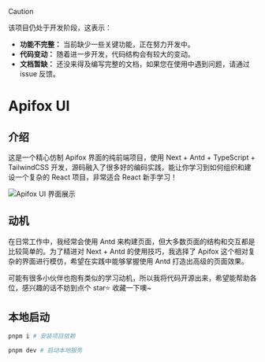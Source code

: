 > [!CAUTION]
> 该项目仍处于开发阶段，这表示：
>
> - **功能不完整：** 当前缺少一些关键功能，正在努力开发中。
> - **代码变动：** 随着进一步开发，代码结构会有较大的变动。
> - **文档暂缺：** 还没来得及编写完整的文档，如果您在使用中遇到问题，请通过 issue 反馈。

# Apifox UI

## 介绍

这是一个精心仿制 Apifox 界面的纯前端项目，使用 Next + Antd + TypeScript + TailwindCSS 开发，源码融入了很多好的编码实践，能让你学习到如何组织和建设一个复杂的 React 项目，非常适合 React 新手学习！

![Apifox UI 界面展示](https://i.imgur.com/8UmNM9c.png)

## 动机

在日常工作中，我经常会使用 Antd 来构建页面，但大多数页面的结构和交互都是比较简单的。为了精进对 Next + Antd 的使用技巧，我选择了 Apifox 这个相对复杂的界面进行模仿，希望在实践中能够掌握使用 Antd 打造出高级的页面效果。

可能有很多小伙伴也抱有类似的学习动机，所以我将代码开源出来，希望能帮助各位，感兴趣的话不妨到点个 star⭐ 收藏一下噢~

## 本地启动

```sh
pnpm i # 安装项目依赖

pnpm dev # 启动本地服务
```
